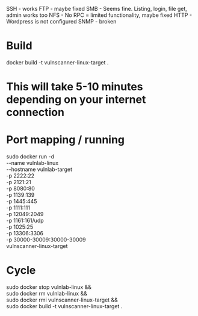 SSH - works
FTP - maybe fixed
SMB - Seems fine. Listing, login, file get, admin works too
NFS - No RPC = limited functionality, maybe fixed
HTTP - Wordpress is not configured
SNMP - broken 

# Build 
docker build -t vulnscanner-linux-target .
# This will take 5-10 minutes depending on your internet connection

# Port mapping / running
sudo docker run -d \
  --name vulnlab-linux \
  --hostname vulnlab-target \
  -p 2222:22 \
  -p 2121:21 \
  -p 8080:80 \
  -p 1139:139 \
  -p 1445:445 \
  -p 1111:111 \
  -p 12049:2049 \
  -p 1161:161/udp \
  -p 1025:25 \
  -p 13306:3306 \
  -p 30000-30009:30000-30009 \
  vulnscanner-linux-target

# Cycle
sudo docker stop vulnlab-linux && \
sudo docker rm vulnlab-linux && \
sudo docker rmi vulnscanner-linux-target && \
sudo docker build -t vulnscanner-linux-target .